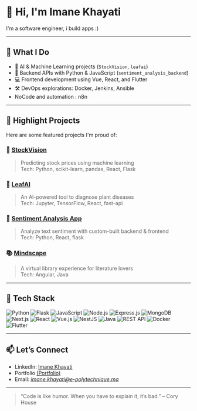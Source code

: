 # 👋 Hi, I'm Imane Khayati

I'm a software engineer, i build apps :)

---

## 💼 What I Do

- 🧠 AI & Machine Learning projects (`StockVision`, `leafai`)
- 🧪 Backend APIs with Python & JavaScript (`sentiment_analysis_backend`)
- 💻 Frontend development using Vue, React, and Flutter
- 🛠️ DevOps explorations: Docker, Jenkins, Ansible
- NoCode and automation : n8n

---

## 🚀 Highlight Projects

Here are some featured projects I'm proud of:

### 🧠 [StockVision](https://github.com/ImaneIK/StockVision)
> Predicting stock prices using machine learning  
Tech: Python, scikit-learn, pandas, React, Flask

### 🌱 [LeafAI](https://github.com/ImaneIK/leafai)
> An AI-powered tool to diagnose plant diseases  
Tech: Jupyter, TensorFlow, React, fast-api

### 💬 [Sentiment Analysis App](https://github.com/ImaneIK/sentiment_analysis_backend)
> Analyze text sentiment with custom-built backend & frontend  
Tech: Python, React, flask

### 📚 [Mindscape](https://github.com/ImaneIK/Mindscape)
> A virtual library experience for literature lovers  
Tech: Angular, Java

---


## 🧰 Tech Stack

![Python](https://img.shields.io/badge/-Python-3776AB?style=flat&logo=python&logoColor=white)
![Flask](https://img.shields.io/badge/-Flask-000000?style=flat&logo=flask&logoColor=white)
![JavaScript](https://img.shields.io/badge/-JavaScript-F7DF1E?style=flat&logo=javascript&logoColor=black)
![Node.js](https://img.shields.io/badge/-Node.js-339933?style=flat&logo=node.js&logoColor=white)
![Express.js](https://img.shields.io/badge/-Express.js-000000?style=flat&logo=express&logoColor=white)
![MongoDB](https://img.shields.io/badge/-MongoDB-47A248?style=flat&logo=mongodb&logoColor=white)
![Next.js](https://img.shields.io/badge/-Next.js-000000?style=flat&logo=next.js&logoColor=white)
![React](https://img.shields.io/badge/-React-61DAFB?style=flat&logo=react&logoColor=black)
![Vue.js](https://img.shields.io/badge/-Vue.js-4FC08D?style=flat&logo=vue.js&logoColor=white)
![NestJS](https://img.shields.io/badge/-NestJS-E0234E?style=flat&logo=nestjs&logoColor=white)
![Java](https://img.shields.io/badge/-Java-007396?style=flat&logo=java&logoColor=white)
![REST API](https://img.shields.io/badge/-REST%20API-FF6F00?style=flat&logo=api&logoColor=white)
![Docker](https://img.shields.io/badge/-Docker-2496ED?style=flat&logo=docker&logoColor=white)
![Flutter](https://img.shields.io/badge/-Flutter-02569B?style=flat&logo=flutter&logoColor=white)


---

## 📫 Let’s Connect

- LinkedIn: [Imane Khayati](https://www.linkedin.com/in/imane-khayati/)
- Portfolio [(Portfolio)](https://imanekhayati.vercel.app/)
- Email: *imane.khayati@e-polytechnique.ma*

---

> “Code is like humor. When you have to explain it, it’s bad.” – Cory House



